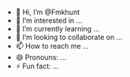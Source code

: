 - 👋 Hi, I’m @Fmkhunt
- 👀 I’m interested in ...
- 🌱 I’m currently learning ...
- 💞️ I’m looking to collaborate on ...
- 📫 How to reach me ...
- 😄 Pronouns: ...
- ⚡ Fun fact: ...

<!---  
Fmkhunt/Fmkhunt is a ✨ special ✨ repository because its `README.md` (this file) appears on your GitHub profile.
You can click the Preview link to take a look at your changes.
--->
